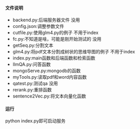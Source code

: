 #### 文件说明
- backend.py:后端服务器文件 没用
- config.json:调整参数文件
- cutfile.py:使用glm4.py的例子 不用于index
- fc.py:不知道是啥，可能是刚开始测试的 没用
- getSeq.py:分割文本
- glm4.py:将pdf文本分割成树状的思维导图的例子 不用于index
- index.py:main函数和后端函数和检索函数
- llmQA.py:问答函数
- mongoServe.py:mongodb的函数
- myTools.py:读取pdf和word内容函数
- qatest.py:测试qa 没用
- rerank.py:重排函数
- sentence2Vec.py:将文本向量化函数


#### 运行
python index.py即可启动服务